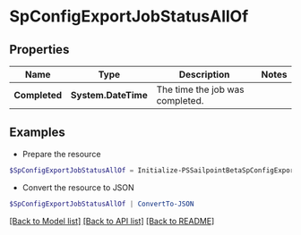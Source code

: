 # SpConfigExportJobStatusAllOf
## Properties

Name | Type | Description | Notes
------------ | ------------- | ------------- | -------------
**Completed** | **System.DateTime** | The time the job was completed. | 

## Examples

- Prepare the resource
```powershell
$SpConfigExportJobStatusAllOf = Initialize-PSSailpointBetaSpConfigExportJobStatusAllOf  -Completed 2021-05-11T22:23:16Z
```

- Convert the resource to JSON
```powershell
$SpConfigExportJobStatusAllOf | ConvertTo-JSON
```

[[Back to Model list]](../README.md#documentation-for-models) [[Back to API list]](../README.md#documentation-for-api-endpoints) [[Back to README]](../README.md)

